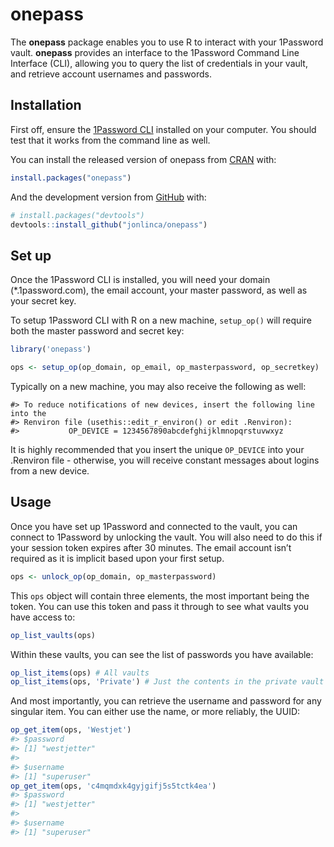 
<!-- README.md is generated from README.Rmd. Please edit that file -->

# onepass

<!-- badges: start -->

<!-- badges: end -->

The **onepass** package enables you to use R to interact with your
1Password vault. **onepass** provides an interface to the 1Password
Command Line Interface (CLI), allowing you to query the list of
credentials in your vault, and retrieve account usernames and passwords.

## Installation

First off, ensure the [1Password
CLI](https://1password.com/downloads/command-line/) installed on your
computer. You should test that it works from the command line as well.

You can install the released version of onepass from
[CRAN](https://CRAN.R-project.org) with:

``` r
install.packages("onepass")
```

And the development version from [GitHub](https://github.com/) with:

``` r
# install.packages("devtools")
devtools::install_github("jonlinca/onepass")
```

## Set up

Once the 1Password CLI is installed, you will need your domain
(\*.1password.com), the email account, your master password, as well as
your secret key.

To setup 1Password CLI with R on a new machine, `setup_op()` will
require both the master password and secret key:

``` r
library('onepass')

ops <- setup_op(op_domain, op_email, op_masterpassword, op_secretkey) 
```

Typically on a new machine, you may also receive the following as well:

    #> To reduce notifications of new devices, insert the following line into the 
    #> Renviron file (usethis::edit_r_environ() or edit .Renviron):
    #>           OP_DEVICE = 1234567890abcdefghijklmnopqrstuvwxyz

It is highly recommended that you insert the unique `OP_DEVICE` into
your .Renviron file - otherwise, you will receive constant messages
about logins from a new device.

## Usage

Once you have set up 1Password and connected to the vault, you can
connect to 1Password by unlocking the vault. You will also need to do
this if your session token expires after 30 minutes. The email account
isn’t required as it is implicit based upon your first setup.

``` r
ops <- unlock_op(op_domain, op_masterpassword)
```

This `ops` object will contain three elements, the most important being
the token. You can use this token and pass it through to see what vaults
you have access to:

``` r
op_list_vaults(ops)
```

Within these vaults, you can see the list of passwords you have
available:

``` r
op_list_items(ops) # All vaults
op_list_items(ops, 'Private') # Just the contents in the private vault
```

And most importantly, you can retrieve the username and password for any
singular item. You can either use the name, or more reliably, the UUID:

``` r
op_get_item(ops, 'Westjet')
#> $password
#> [1] "westjetter"
#> 
#> $username
#> [1] "superuser"
op_get_item(ops, 'c4mqmdxk4gyjgifj5s5tctk4ea')
#> $password
#> [1] "westjetter"
#> 
#> $username
#> [1] "superuser"
```
